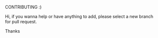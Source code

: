 CONTRIBUTING :)

Hi, if you wanna help or have anything to add, please select a new branch for pull request.

Thanks
